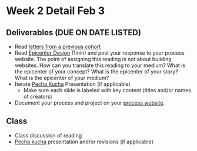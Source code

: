 # Week 2 Detail Feb 3

## Deliverables \(DUE ON DATE LISTED\)

* Read [letters from a previous cohort](https://drive.google.com/open?id=1Fr1cw72xTrvwSBTM6Bh9OU2XepJ1YNOk)
* Read [Epicenter Design](https://basecamp.com/gettingreal/09.2-epicenter-design) \(1min\) and post your response to your process website. The point of assigning this reading is not about building websites. How can you translate this reading to your medium? What is the epicenter of your concept? What is the epicenter of your story? What is the epicenter of your medium?
* Iterate [Pecha Kucha](../pre-work/pecha_kucha.md) Presentation \(if applicable\)
  * Make sure each slide is labeled with key content \(titles and/or names of creators\)
* Document your process and project on your [process website](../pre-work/website.md).

## Class

* Class discussion of reading
* [Pecha kucha](../pre-work/pecha_kucha.md) presentation and/or revisions \(if applicable\)

